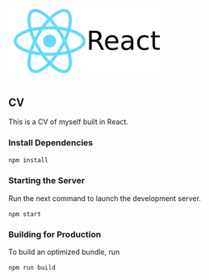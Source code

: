 # ![React Rasmi CV](React.png)

## CV

This is a CV of myself built in React.

### Install Dependencies

```
npm install
```

### Starting the Server

Run the next command to launch the development server.

```
npm start
```

### Building for Production

To build an optimized bundle, run

```
npm run build
```
